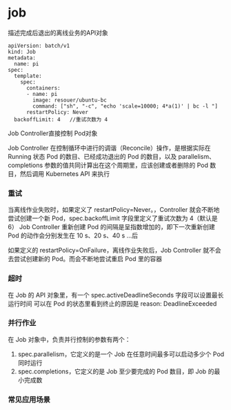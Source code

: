 # job

描述完成后退出的离线业务的API对象

```
apiVersion: batch/v1
kind: Job
metadata:
  name: pi
spec:
  template:
    spec:
      containers:
      - name: pi
        image: resouer/ubuntu-bc 
        command: ["sh", "-c", "echo 'scale=10000; 4*a(1)' | bc -l "]
      restartPolicy: Never
  backoffLimit: 4   //重试次数为 4
```

Job Controller直接控制 Pod对象

Job Controller 在控制循环中进行的调谐（Reconcile）操作，是根据实际在 Running 状态 Pod 的数目、已经成功退出的 Pod 的数目，以及 parallelism、completions 参数的值共同计算出在这个周期里，应该创建或者删除的 Pod 数目，然后调用 Kubernetes API 来执行

### 重试
当离线作业失败时，如果定义了 restartPolicy=Never。，Controller 就会不断地尝试创建一个新 Pod，spec.backoffLimit 字段里定义了重试次数为 4（默认是6）
Job Controller 重新创建 Pod 的间隔是呈指数增加的，即下一次重新创建 Pod 的动作会分别发生在 10 s、20 s、40 s …后

如果定义的 restartPolicy=OnFailure，离线作业失败后，Job Controller 就不会去尝试创建新的 Pod。而会不断地尝试重启 Pod 里的容器

### 超时

在 Job 的 API 对象里，有一个 spec.activeDeadlineSeconds 字段可以设置最长运行时间
可以在 Pod 的状态里看到终止的原因是 reason: DeadlineExceeded

### 并行作业

在 Job 对象中，负责并行控制的参数有两个：

1. spec.parallelism，它定义的是一个 Job 在任意时间最多可以启动多少个 Pod 同时运行
2. spec.completions，它定义的是 Job 至少要完成的 Pod 数目，即 Job 的最小完成数

### 常见应用场景

